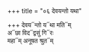 +++
title = "०६ देवयन्तो यथा"

+++
देवय᳓न्तो य᳓था मति᳓म्  
अ᳓छा विद᳓द्वसुं गि᳓रः  
महा᳓म् अनूषत श्रुत᳓म्